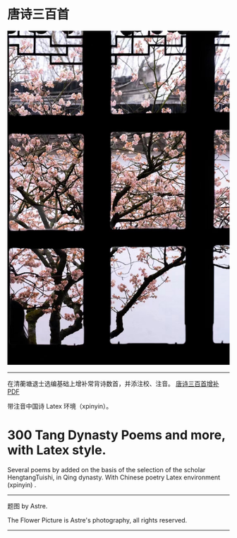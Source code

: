 # 唐诗三百首 

![图片 by Astre](./题照拙句.jpg)

---

在清蘅塘退士选编基础上增补常背诗数首，并添注校、注音。 [唐诗三百首增补PDF]([https://github.com/WuShaoa/TangDynastyPoems/releases/tag/%23pdf)

带注音中国诗 Latex 环境（xpinyin）。

# 300 Tang Dynasty Poems and more, with Latex style.

Several poems by added on the basis of the selection of the scholar HengtangTuishi, in Qing dynasty. With Chinese poetry Latex environment (xpinyin) .


---
题图 by Astre.

The Flower Picture is Astre's photography, all rights reserved.

---


